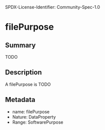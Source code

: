 SPDX-License-Identifier: Community-Spec-1.0

# filePurpose

## Summary

TODO

## Description

A filePurpose is TODO

## Metadata

- name: filePurpose
- Nature: DataProperty
- Range: SoftwarePurpose

